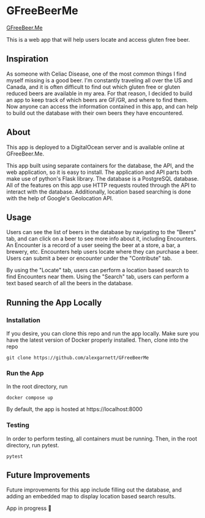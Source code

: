 # GFreeBeerMe
<a href="http://gfreebeer.me">GFreeBeer.Me</a>

This is a web app that will help users locate and access gluten free beer.

## Inspiration
As someone with Celiac Disease, one of the most common things I find myself missing is a good beer. I'm constantly 
traveling all over the US and Canada, and it is often difficult to find out which gluten free or gluten reduced beers 
are available in my area. For that reason, I decided to build an app to keep track of which beers are GF/GR, and where 
to find them. Now anyone can access the information contained in this app, and can help to build out the database with 
their own beers they have encountered.

## About
This app is deployed to a DigitalOcean server and is available online at GFreeBeer.Me.

This app built using separate containers for the database, the API, and the web application, so it is easy to install.
The application and API parts both make use of python's Flask library. The database is a PostgreSQL database. All of 
the features on this app use HTTP requests routed through the API to interact with the database. Additionally, location 
based searching is done with the help of Google's Geolocation API.

## Usage
Users can see the list of beers in the database by navigating to the "Beers" tab, and can click on a beer to see more 
info about it, including Encounters. An Encounter is a record of a user seeing the beer at a store, a bar, a brewery, 
etc. Encounters help users locate where they can purchase a beer. Users can submit a beer or encounter under the 
"Contribute" tab.

By using the "Locate" tab, users can perform a location based search to find Encounters near them. Using the "Search" 
tab, users can perform a text based search of all the beers in the database.

## Running the App Locally
### Installation
If you desire, you can clone this repo and run the app locally.
Make sure you have the latest version of Docker properly installed. Then, clone into the repo
```
git clone https://github.com/alexgarnett/GFreeBeerMe
```

### Run the App
In the root directory, run
```
docker compose up
```
By default, the app is hosted at https://localhost:8000

### Testing
In order to perform testing, all containers must be running. Then, in the root directory, run pytest.
```
pytest
```

## Future Improvements
Future improvements for this app include filling out the database, and adding an embedded map to display location based 
search results.

App in progress :arrows_counterclockwise:
